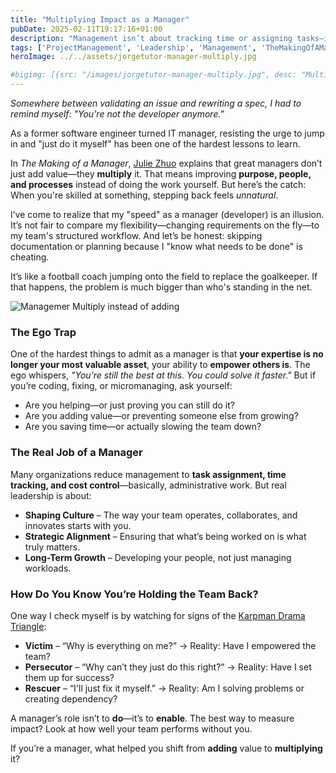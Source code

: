 ```yaml
---
title: "Multiplying Impact as a Manager"
pubDate: 2025-02-11T19:17:16+01:00
description: "Management isn’t about tracking time or assigning tasks—it’s about multiplying impact. How to avoid the ego trap, escape the drama triangle, and lead effectively. Lessons from *The Making of a Manager*"
tags: ['ProjectManagement', 'Leadership', 'Management', 'TheMakingOfAManager']
heroImage: ../../assets/jorgetutor-manager-multiply.jpg

#bigimg: [{src: "/images/jorgetutor-manager-multiply.jpg", desc: "Multiplying Impact as a Manager"}]
---
```


*Somewhere between validating an issue and rewriting a spec, I had to remind myself:* *"You're not the developer anymore."*  

As a former software engineer turned IT manager, resisting the urge to jump in and "just do it myself" has been one of the hardest lessons to learn.  

In *The Making of a Manager*, [Julie Zhuo](https://www.linkedin.com/in/julie-zhuo/) explains that great managers don’t just add value—they **multiply** it. That means improving **purpose, people, and processes** instead of doing the work yourself. But here’s the catch: When you're skilled at something, stepping back feels *unnatural*.  

I’ve come to realize that my "speed" as a manager (developer) is an illusion. It’s not fair to compare my flexibility—changing requirements on the fly—to my team's structured workflow. And let’s be honest: skipping documentation or planning because I "know what needs to be done" is cheating.  

It’s like a football coach jumping onto the field to replace the goalkeeper. If that happens, the problem is much bigger than who's standing in the net.  

![Managemer Multiply instead of adding](/images/jorgetutor-manager-multiply.jpg)

### **The Ego Trap**  
One of the hardest things to admit as a manager is that **your expertise is no longer your most valuable asset**, your ability to **empower others is**. The ego whispers, *"You're still the best at this. You could solve it faster."* But if you’re coding, fixing, or micromanaging, ask yourself:  

- Are you helping—or just proving you can still do it?  
- Are you adding value—or preventing someone else from growing?  
- Are you saving time—or actually slowing the team down?  

### **The Real Job of a Manager**  
Many organizations reduce management to **task assignment, time tracking, and cost control**—basically, administrative work. But real leadership is about:  

- **Shaping Culture** – The way your team operates, collaborates, and innovates starts with you.  
- **Strategic Alignment** – Ensuring that what’s being worked on is what truly matters.  
- **Long-Term Growth** – Developing your people, not just managing workloads.  

### **How Do You Know You’re Holding the Team Back?**  
One way I check myself is by watching for signs of the [Karpman Drama Triangle](https://en.wikipedia.org/wiki/Karpman_drama_triangle):  
- **Victim** – “Why is everything on me?” → Reality: Have I empowered the team?  
- **Persecutor** – “Why can’t they just do this right?” → Reality: Have I set them up for success?  
- **Rescuer** – “I'll just fix it myself.” → Reality: Am I solving problems or creating dependency?  

A manager’s role isn’t to **do**—it’s to **enable**. The best way to measure impact? Look at how well your team performs without you.  

If you’re a manager, what helped you shift from **adding** value to **multiplying** it?





